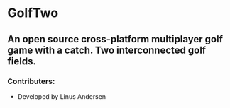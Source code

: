 # GolfTwo
An open source cross-platform multiplayer golf game with a catch. Two interconnected golf fields. 
----

### Contributers:

- Developed by Linus Andersen
